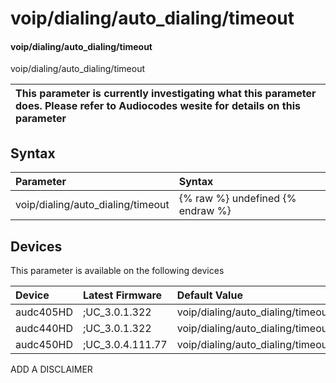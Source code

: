 ﻿---
description: voip/dialing/auto_dialing/timeout
search: false
---

# voip/dialing/auto_dialing/timeout

#### voip/dialing/auto_dialing/timeout

voip/dialing/auto_dialing/timeout


| This parameter is currently investigating what this parameter does. Please refer to Audiocodes wesite for details on this parameter | 
| :--- |

## Syntax
| Parameter | Syntax |
| :--- | :--- |
|voip/dialing/auto_dialing/timeout | {% raw %} undefined {% endraw %}|

## Devices
This parameter is available on the following devices

| Device | Latest Firmware | Default Value |
|:---|:---|:---|
| audc405HD | ;UC_3.0.1.322 | voip/dialing/auto_dialing/timeout=15 
| audc440HD | ;UC_3.0.1.322 | voip/dialing/auto_dialing/timeout=15 
| audc450HD | ;UC_3.0.4.111.77 | voip/dialing/auto_dialing/timeout=15 

ADD A DISCLAIMER
